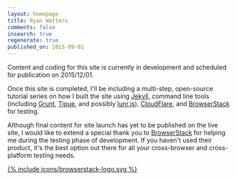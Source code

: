 ```yaml
---
layout: homepage
title: Ryan Watters
comments: false
insearch: true
regenerate: true
published_on: 2015-09-01
---
```


Content and coding for this site is currently in development and scheduled for publication on 2015/12/01. 

Once this site is completed, I'll be including a multi-step, open-source tutorial series on how I built the site using [Jekyll](//jekyllrb.com), command line tools (including [Grunt](http://gruntjs.com/), [Tipue](http://www.tipue.com/), and possibly [lunr.js](http://lunrjs.com)), [CloudFlare](https://www.cloudflare.com/), and [BrowserStack](https://www.browserstack.com/) for testing.

Although final content for site launch has yet to be published on the live site, I would like to extend a special thank you to [BrowserStack](https://www.browserstack.com/) for helping me during the testing phase of development. If you haven't used their product, it's the best option out there for all your cross-browser and cross-platform testing needs.

<a href="https://www.browserstack.com" style="box-shadow:none;">
{% include icons/browserstack-logo.svg %}
</a>


